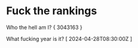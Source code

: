 # Fuck the rankings

Who the hell am I?
{ 3043163 }

What fucking year is it?
[ 2024-04-28T08:30:00Z ]
